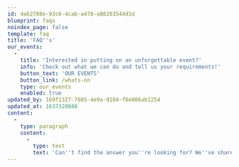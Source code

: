 ```yaml
---
id: 4ab2788e-93c6-4cab-a478-a88203544d1d
blueprint: faqs
noindex_page: false
template: faq
title: 'FAQ''s'
our_events:
  -
    title: 'Interested in putting on an unforgettable event?'
    info: 'Check out what we can do and tell us your requirements!'
    button_text: 'OUR EVENTS'
    button_link: /whats-on
    type: our_events
    enabled: true
updated_by: 169f1327-7085-4e9a-9104-f6e806ab1254
updated_at: 1637320048
content:
  -
    type: paragraph
    content:
      -
        type: text
        text: 'Can''t find the answer you''re looking for? We''ve shared some of our most frequently asked questions to help you out!'
---
```

